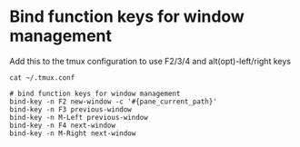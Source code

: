 # Bind function keys for window management

Add this to the tmux configuration to use F2/3/4 and alt(opt)-left/right keys

`cat ~/.tmux.conf`

```
# bind function keys for window management
bind-key -n F2 new-window -c '#{pane_current_path}'
bind-key -n F3 previous-window
bind-key -n M-Left previous-window
bind-key -n F4 next-window
bind-key -n M-Right next-window
```
